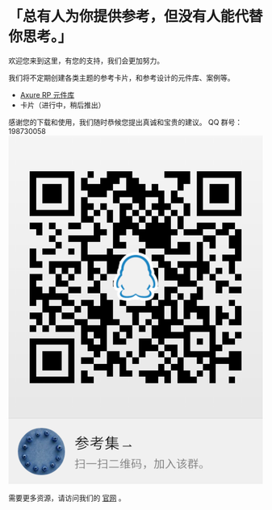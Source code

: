 # 「总有人为你提供参考，但没有人能代替你思考。」
欢迎您来到这里，有您的支持，我们会更加努力。

我们将不定期创建各类主题的参考卡片，和参考设计的元件库、案例等。
* [Axure RP 元件库](https://github.com/refscn/rplibs "免费下载")
* 卡片（进行中，稍后推出）

感谢您的下载和使用，我们随时恭候您提出真诚和宝贵的建议。
QQ 群号：198730058
![扫码加入](https://github.com/refscn/refscn.github.io/raw/master/assets/refs-qqgroup-qrcode.png)


需要更多资源，请访问我们的 [官网](http://refs.cn) 。
